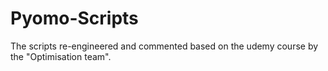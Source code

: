 # Pyomo-Scripts
The scripts re-engineered and commented based on the udemy course by the "Optimisation team".
